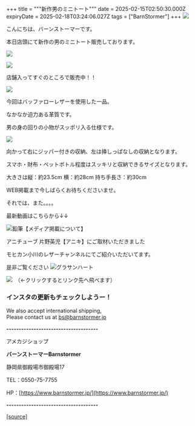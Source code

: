 +++
title = """新作男のミニトート"""
date = 2025-02-15T02:50:30.000Z
expiryDate = 2025-02-18T03:24:06.027Z
tags = ["BarnStormer"]
+++
[![](https://stat.ameba.jp/user_images/20231023/16/barnstormer-go/b2/03/p/o0420015015354743273.png)](https://ameblo.jp/barnstormer-go/entry-12825670498.html)

こんにちは、バーンストーマーです。

本日店頭にて新作の男のミニトート販売しております。

[![](https://stat.ameba.jp/user_images/20250215/11/barnstormer-go/78/88/j/o0466070015544411320.jpg)](https://stat.ameba.jp/user_images/20250215/11/barnstormer-go/78/88/j/o0466070015544411320.jpg)

[![](https://stat.ameba.jp/user_images/20250215/11/barnstormer-go/a9/56/j/o0466070015544411330.jpg)](https://stat.ameba.jp/user_images/20250215/11/barnstormer-go/a9/56/j/o0466070015544411330.jpg)

店舗入ってすぐのところで販売中！！

[![](https://stat.ameba.jp/user_images/20250215/11/barnstormer-go/95/03/j/o0466070015544411339.jpg)](https://stat.ameba.jp/user_images/20250215/11/barnstormer-go/95/03/j/o0466070015544411339.jpg)

今回はバッファローレザーを使用した一品。

なかなか迫力ある革質です。

男の身の回りの小物がスッポリ入る仕様です。

[![](https://stat.ameba.jp/user_images/20250215/11/barnstormer-go/17/83/j/o0466070015544412094.jpg)](https://stat.ameba.jp/user_images/20250215/11/barnstormer-go/17/83/j/o0466070015544412094.jpg)

向かって右にジッパー付きの収納、左は挿しっぱなしの収納となります。

スマホ・財布・ペットボトル程度はスッキリと収納できるサイズとなります。

大きさは縦：約23.5cm 横：約28cm 持ち手長さ：約30cm

WEB掲載まで今しばらくお待ちくださいませ。

それでは、また。。。。

最新動画はこちらから↓↓

![鉛筆](https://stat100.ameba.jp/blog/ucs/img/char/char3/519.png)【メディア掲載について】

アニチューブ 片野英児【アニキ】にご取材いただきました

モヒカン小川のレザーチャンネルにてご紹介いただいてます。

是非ご覧ください ![グラサンハート](https://stat100.ameba.jp/blog/ucs/img/char/char3/148.png)

[![](https://stat.ameba.jp/user_images/20230412/16/barnstormer-go/6a/23/p/o0108010815269242493.png)](https://www.instagram.com/barnstormer_daily/)　（←クリックするとリンク先へ飛べます）

### インスタの更新もチェックしようー！

We also accept international shipping,  
Please contact us at bs@barnstormer.jp

**\-------------------------------------**

アメカジショップ

**バーンストーマーBarnstormer**

静岡県御殿場市御殿場17

TEL：0550-75-7755

HP：[https://www.barnstormer.jp/](https://www.barnstormer.jp/)

**\-------------------------------------**

[[source]](https://ameblo.jp/barnstormer-go/entry-12886506792.html)
